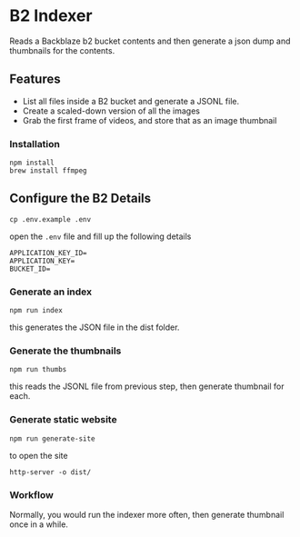 # B2 Indexer

Reads a Backblaze b2 bucket contents and then generate a json dump and thumbnails for the contents.


## Features

* List all files inside a B2 bucket and generate a JSONL file.
* Create a scaled-down version of all the images
* Grab the first frame of videos, and store that as an image thumbnail


### Installation

```
npm install
brew install ffmpeg
```

## Configure the B2 Details

```
cp .env.example .env
```
open the `.env` file and fill up the following details

```
APPLICATION_KEY_ID=
APPLICATION_KEY=
BUCKET_ID=
```


### Generate an index

```
npm run index
```

this generates the JSON file in the dist folder.


### Generate the thumbnails

```
npm run thumbs
```

this reads the JSONL file from previous step, then generate thumbnail for each.



### Generate static website

```
npm run generate-site
```

to open the site
```
http-server -o dist/
```


### Workflow

Normally, you would run the indexer more often, then generate thumbnail once in a while.
